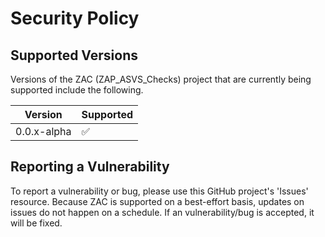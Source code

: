 # Security Policy

## Supported Versions

Versions of the ZAC (ZAP_ASVS_Checks) project that are currently
being supported include the following.

| Version       | Supported          |
| ------------- | ------------------ |
| 0.0.x-alpha   | :white_check_mark: |

## Reporting a Vulnerability

To report a vulnerability or bug, please use this GitHub project's 'Issues' resource.
Because ZAC is supported on a best-effort basis, updates on issues do not happen on a
schedule. If an vulnerability/bug is accepted, it will be fixed.
